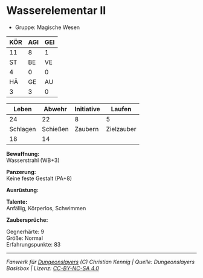 # Wasserelementar II  
- Gruppe: Magische Wesen  

| KÖR | AGI | GEI |  
| --- | --- | --- |  
| 11  | 8   | 1   |
| ST  | BE  | VE  |  
| 4   | 0   | 0   |
| HÄ  | GE  | AU  |  
| 3   | 3   | 0   |


| Leben    | Abwehr   | Initiative | Laufen     |
| -------- | -------- | ---------- | ---------- |
| 24       | 22       | 8          | 5          |
| Schlagen | Schießen | Zaubern    | Zielzauber |
| 18       | 14       |            |            |

**Bewaffnung:**  
Wasserstrahl (WB+3)

**Panzerung:**  
Keine feste Gestalt (PA+8)

**Ausrüstung:**  


**Talente:**  
Anfällig, Körperlos, Schwimmen

**Zaubersprüche:**  


Gegnerhärte: 9  
Größe: Normal  
Erfahrungspunkte: 83  



___
*Fanwerk für [Dungeonslayers](https://www.dungeonslayers.net/) (C) Christian Kennig | Quelle: Dungeonslayers Basisbox | Lizenz: [CC-BY-NC-SA 4.0](https://creativecommons.org/licenses/by-nc-sa/4.0/deed.de)*